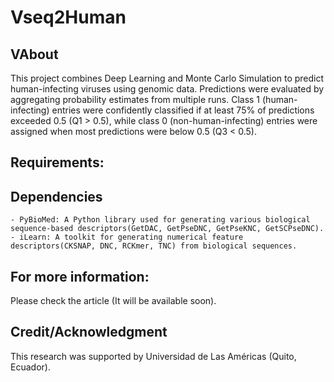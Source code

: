 # Vseq2Human

## VAbout

This project combines Deep Learning and Monte Carlo Simulation to predict human-infecting viruses using genomic data. Predictions were evaluated by aggregating probability estimates from multiple runs. Class 1 (human-infecting) entries were confidently classified if at least 75% of predictions exceeded 0.5 (Q1 > 0.5), while class 0 (non-human-infecting) entries were assigned when most predictions were below 0.5 (Q3 < 0.5).


## Requirements:

## Dependencies

    - PyBioMed: A Python library used for generating various biological sequence-based descriptors(GetDAC, GetPseDNC, GetPseKNC, GetSCPseDNC).
    - iLearn: A toolkit for generating numerical feature descriptors(CKSNAP, DNC, RCKmer, TNC) from biological sequences.

## For more information:

Please check the article (It will be available soon).

## Credit/Acknowledgment

This research was supported by Universidad de Las Américas (Quito, Ecuador).
